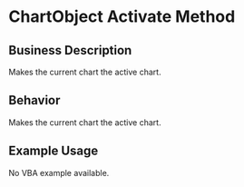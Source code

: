 # ChartObject Activate Method

## Business Description
Makes the current chart the active chart.

## Behavior
Makes the current chart the active chart.

## Example Usage
No VBA example available.